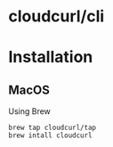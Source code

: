 # cloudcurl/cli

# Installation

## MacOS

Using Brew

```
brew tap cloudcurl/tap
brew intall cloudcurl
```
